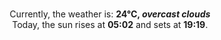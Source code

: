 <p  align="center"><br/>Currently, the weather is: <b> 24°C, <i>overcast clouds</i></b></br>Today, the sun rises at <b>05:02</b> and sets at <b>19:19</b>.</p>